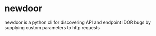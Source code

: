 # newdoor
newdoor is a python cli for discovering API and endpoint IDOR bugs by supplying custom parameters to http requests
